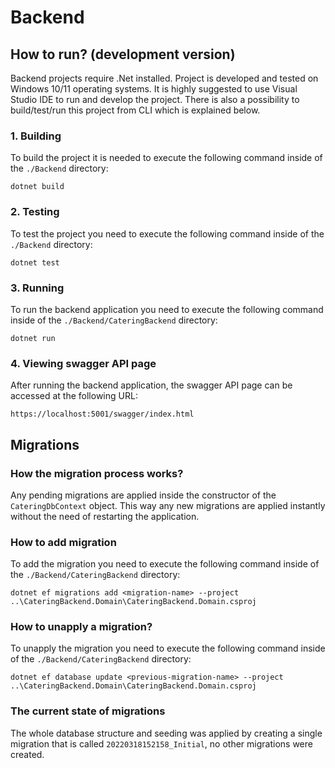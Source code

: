 # Backend

## How to run? (development version)

Backend projects require .Net installed. Project is developed and tested on Windows 10/11 operating systems. It is highly suggested to use Visual Studio IDE to run and develop the project. There is also a possibility to build/test/run this project from CLI which is explained below.

### 1. Building
To build the project it is needed to execute the following command inside of the `./Backend` directory:
```
dotnet build
```

### 2. Testing
To test the project you need to execute the following command inside of the `./Backend` directory:
```
dotnet test
```

### 3. Running
To run the backend application you need to execute the following command inside of the `./Backend/CateringBackend` directory:
```
dotnet run
```

### 4. Viewing swagger API page
After running the backend application, the swagger API page can be accessed at the following URL:
```
https://localhost:5001/swagger/index.html
```

## Migrations

### How the migration process works?

Any pending migrations are applied inside the constructor of the `CateringDbContext` object. This way any new migrations are applied instantly without the need of restarting the application.

### How to add migration

To add the migration you need to execute the following command inside of the `./Backend/CateringBackend` directory:
```
dotnet ef migrations add <migration-name> --project ..\CateringBackend.Domain\CateringBackend.Domain.csproj
```

### How to unapply a migration? 

To unapply the migration you need to execute the following command inside of the `./Backend/CateringBackend` directory:
```
dotnet ef database update <previous-migration-name> --project ..\CateringBackend.Domain\CateringBackend.Domain.csproj
```

### The current state of migrations

The whole database structure and seeding was applied by creating a single migration that is called `20220318152158_Initial`, no other migrations were created.